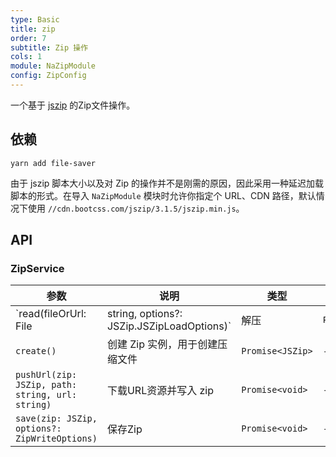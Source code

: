 ```yaml
---
type: Basic
title: zip
order: 7
subtitle: Zip 操作
cols: 1
module: NaZipModule
config: ZipConfig
---
```


一个基于 [jszip](http://stuk.github.io/jszip/) 的Zip文件操作。

## 依赖

```
yarn add file-saver
```

由于 jszip 脚本大小以及对 Zip 的操作并不是刚需的原因，因此采用一种延迟加载脚本的形式。在导入 `NaZipModule` 模块时允许你指定个 URL、CDN 路径，默认情况下使用 `//cdn.bootcss.com/jszip/3.1.5/jszip.min.js`。

## API

### ZipService

参数 | 说明 | 类型 | 默认值
----|------|-----|------
`read(fileOrUrl: File | string, options?: JSZip.JSZipLoadOptions)` | 解压  | `Promise<JSZip>` | -
`create()` | 创建 Zip 实例，用于创建压缩文件  | `Promise<JSZip>` | -
`pushUrl(zip: JSZip, path: string, url: string)` | 下载URL资源并写入 zip  | `Promise<void>` | -
`save(zip: JSZip, options?: ZipWriteOptions)` | 保存Zip  | `Promise<void>` | -
